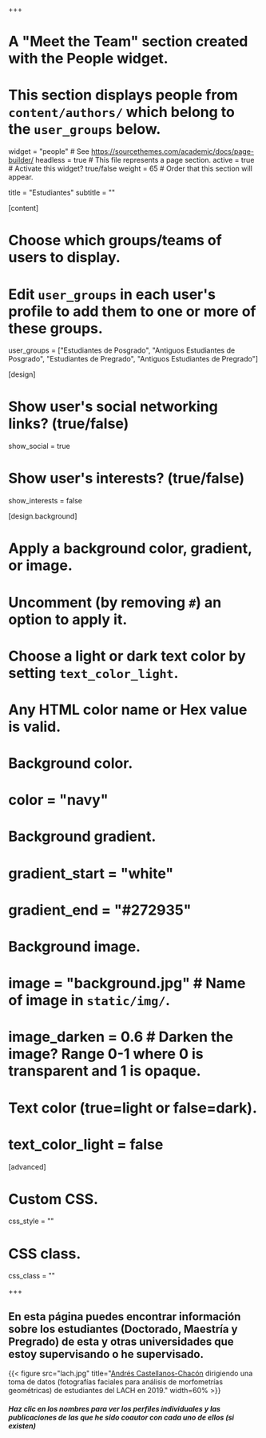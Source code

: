 +++
# A "Meet the Team" section created with the People widget.
# This section displays people from `content/authors/` which belong to the `user_groups` below.

widget = "people"  # See https://sourcethemes.com/academic/docs/page-builder/
headless = true  # This file represents a page section.
active = true  # Activate this widget? true/false
weight = 65  # Order that this section will appear.

title = "Estudiantes"
subtitle = ""

[content]
  # Choose which groups/teams of users to display.
  #   Edit `user_groups` in each user's profile to add them to one or more of these groups.
  user_groups = ["Estudiantes de Posgrado",
                 "Antiguos Estudiantes de Posgrado",
                 "Estudiantes de Pregrado",
                 "Antiguos Estudiantes de Pregrado"]

[design]
  # Show user's social networking links? (true/false)
  show_social = true

  # Show user's interests? (true/false)
  show_interests = false

[design.background]
  # Apply a background color, gradient, or image.
  #   Uncomment (by removing `#`) an option to apply it.
  #   Choose a light or dark text color by setting `text_color_light`.
  #   Any HTML color name or Hex value is valid.

  # Background color.
  # color = "navy"

  # Background gradient.
  # gradient_start = "white"
  # gradient_end = "#272935"

  # Background image.
  # image = "background.jpg"  # Name of image in `static/img/`.
  # image_darken = 0.6  # Darken the image? Range 0-1 where 0 is transparent and 1 is opaque.

  # Text color (true=light or false=dark).
  # text_color_light = false  

[advanced]
 # Custom CSS.
 css_style = ""

 # CSS class.
 css_class = ""

+++

## En esta página puedes encontrar información sobre los estudiantes (Doctorado, Maestría y Pregrado) de esta y otras universidades que estoy supervisando o he supervisado.

{{< figure src="lach.jpg" title="[Andrés Castellanos-Chacón](/es/author/andres-castellanos-chacon/) dirigiendo una toma de datos (fotografías faciales para análisis de morfometrías geométricas) de estudiantes del LACH en 2019."  width=60% >}}

#### *Haz clic en los nombres para ver los perfiles individuales y las publicaciones de las que he sido coautor con cada uno de ellos (si existen)*

<i class="fas fa-chevron-down"></i>
